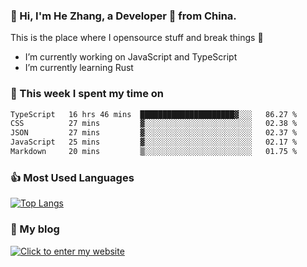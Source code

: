 ### 👋 Hi, I'm He Zhang, a Developer 🚀 from China.

This is the place where I opensource stuff and break things :rofl:

- I’m currently working on JavaScript and TypeScript
- I’m currently learning Rust

### 💪 This week I spent my time on 
<!--START_SECTION:waka-->

```txt
TypeScript   16 hrs 46 mins  █████████████████████▓░░░   86.27 %
CSS          27 mins         ▓░░░░░░░░░░░░░░░░░░░░░░░░   02.38 %
JSON         27 mins         ▓░░░░░░░░░░░░░░░░░░░░░░░░   02.37 %
JavaScript   25 mins         ▓░░░░░░░░░░░░░░░░░░░░░░░░   02.17 %
Markdown     20 mins         ▒░░░░░░░░░░░░░░░░░░░░░░░░   01.75 %
```

<!--END_SECTION:waka-->

### 👍 Most Used Languages
[![Top Langs](https://github-readme-stats.vercel.app/api/top-langs/?username=zhanghecool&layout=compact)](https://zhanghe.cool)

### 🌈 My blog 
[![Click to enter my website](https://cdn.jsdelivr.net/gh/zhanghecool/assets/images/gif/zhanghecools.gif)](https://zhanghe.cool)
